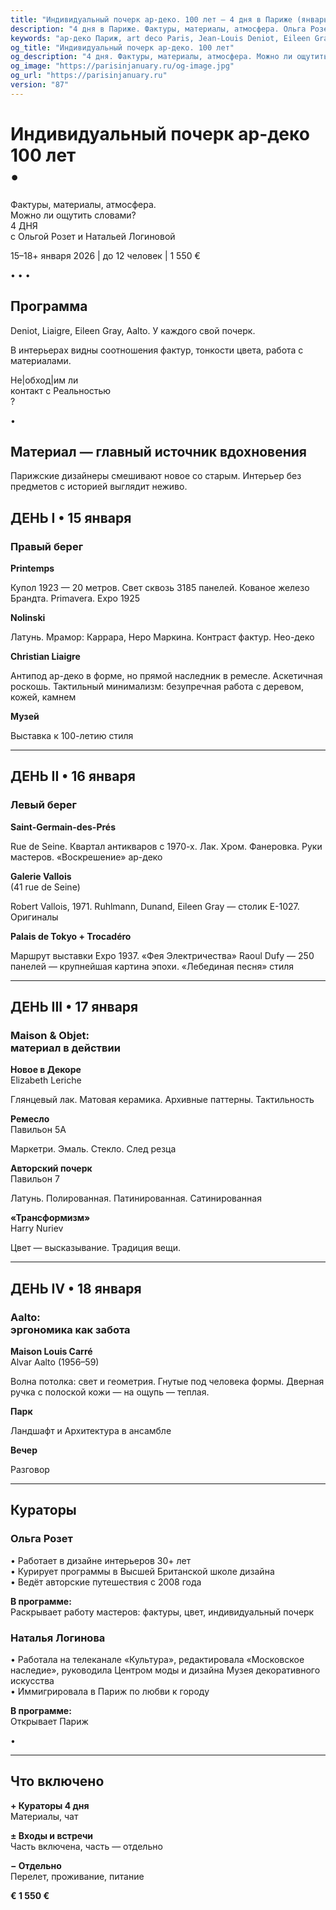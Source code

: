 ```yaml
---
title: "Индивидуальный почерк ар-деко. 100 лет — 4 дня в Париже (январь 2026)"
description: "4 дня в Париже. Фактуры, материалы, атмосфера. Ольга Розет и Наталья Логинова. Галереи, отели, шоу-румы. Малая группа."
keywords: "ар-деко Париж, art deco Paris, Jean-Louis Deniot, Eileen Gray, Alvar Aalto, Nolinski Paris, Palais de Tokyo, Galerie Vallois, авторские туры Париж, кураторская программа, дизайн интерьеров, малая группа Париж, январь 2026"
og_title: "Индивидуальный почерк ар-деко. 100 лет"
og_description: "4 дня. Фактуры, материалы, атмосфера. Можно ли ощутить словами?"
og_image: "https://parisinjanuary.ru/og-image.jpg"
og_url: "https://parisinjanuary.ru"
version: "87"
---
```


# Индивидуальный почерк ар-деко<br><span class="hero-accent">100 лет</span><br><span class="hero-bullet">•</span>

Фактуры, материалы, атмосфера.  
<span class="emphasis">Можно ли ощутить словами?</span>  
4 ДНЯ<br>с Ольгой Розет и Натальей Логиновой

15–18+ января 2026 | до 12 человек | 1 550 €

<div class="days-divider">
  <span class="divider-dot">•</span>
  <span class="divider-dot">•</span>
  <span class="divider-dot">•</span>
</div>

## Программа

Deniot, Liaigre, <span class="emphasis">Eileen Gray</span>, Aalto. У каждого свой <span class="emphasis">почерк</span>.

В интерьерах видны соотношения фактур, тонкости цвета, работа с материалами.

Не&#124;обход&#124;им ли<br><span class="emphasis">контакт с Реальностью</span><br>?

<div class="curator-separator">•</div>

<h2 class="material-title"><strong>Материал</strong> — главный источник вдохновения</h2>

Парижские дизайнеры смешивают новое со старым. Интерьер без предметов с историей выглядит неживо.

## ДЕНЬ I • 15 января
### Правый берег

**Printemps**

Купол 1923 — 20 метров. Свет сквозь 3185 панелей. Кованое железо Брандта. Primavera. Expo 1925

**Nolinski**

Латунь. Мрамор: Каррара, Неро Маркина. Контраст фактур. Нео-деко

**Christian Liaigre**

Антипод ар-деко в форме, но прямой наследник в ремесле. Аскетичная роскошь. Тактильный минимализм: безупречная работа с деревом, кожей, камнем

**Музей**

Выставка к 100-летию стиля

---

## ДЕНЬ II • 16 января
### Левый берег

**Saint-Germain-des-Prés**

Rue de Seine. Квартал антикваров с 1970-х. Лак. Хром. Фанеровка. Руки мастеров. «Воскрешение» ар-деко

**Galerie Vallois**  
(41 rue de Seine)

Robert Vallois, 1971. Ruhlmann, Dunand, <span class="emphasis">Eileen Gray</span> — столик E-1027. Оригиналы

**Palais de Tokyo + Trocadéro**

Маршрут выставки Expo 1937. «Фея Электричества» Raoul Dufy — 250 панелей — крупнейшая картина эпохи. «Лебединая песня» стиля

---

## ДЕНЬ III • 17 января
### Maison & Objet:<br>материал в действии

**Новое в Декоре**  
<span class="pavilion-number">Elizabeth Leriche</span>

Глянцевый лак. Матовая керамика. Архивные паттерны. Тактильность

**Ремесло**  
<span class="pavilion-number">Павильон 5А</span>

Маркетри. Эмаль. Стекло. След резца

**Авторский почерк**  
<span class="pavilion-number">Павильон 7</span>

Латунь. Полированная. Патинированная. Сатинированная

**«Трансформизм»**  
<span class="pavilion-number">Harry Nuriev</span>

Цвет — высказывание. Традиция вещи.

---

## ДЕНЬ IV • 18 января
### Aalto:<br>эргономика как забота

**Maison Louis Carré**  
Alvar Aalto (1956–59)

Волна потолка: свет и геометрия.
Гнутые под человека формы.
Дверная ручка с полоской кожи — на ощупь — теплая.

**Парк**

Ландшафт и Архитектура в ансамбле

**Вечер**

Разговор

---

## Кураторы

### Ольга Розет

• Работает в дизайне интерьеров 30+ лет  
• Курирует программы в Высшей Британской школе дизайна  
• Ведёт авторские путешествия с 2008 года

**В программе:**  
<span class="emphasis">Раскрывает работу мастеров</span>: фактуры, цвет, индивидуальный почерк

### Наталья Логинова

• Работала на телеканале «Культура», редактировала «Московское наследие», руководила Центром моды и дизайна Музея декоративного искусства  
• Иммигрировала в Париж по любви к городу

**В программе:**  
<span class="emphasis">Открывает Париж</span>

<div class="curator-separator">•</div>

---

## Что включено

**+ Кураторы 4 дня**  
Материалы, чат

**± Входы и встречи**  
Часть включена, часть — отдельно

**− Отдельно**  
Перелет, проживание, питание

**€ 1 550 €**

